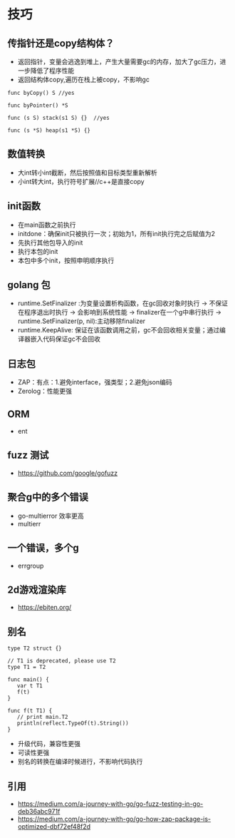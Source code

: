 # 技巧

## 传指针还是copy结构体？
- 返回指针，变量会逃逸到堆上，产生大量需要gc的内存，加大了gc压力，进一步降低了程序性能
- 返回结构体copy,遍历在栈上被copy，不影响gc
```
func byCopy() S //yes

func byPointer() *S 

func (s S) stack(s1 S) {}  //yes

func (s *S) heap(s1 *S) {}
```
## 数值转换
- 大int转小int截断，然后按照值和目标类型重新解析
- 小int转大int，执行符号扩展//c++是直接copy
## init函数
- 在main函数之前执行
- initdone：确保init只被执行一次；初始为1，所有init执行完之后赋值为2
- 先执行其他包导入的init
- 执行本包的init
- 本包中多个init，按照申明顺序执行
## golang 包
- runtime.SetFinalizer :为变量设置析构函数，在gc回收对象时执行
-> 不保证在程序退出时执行
-> 会影响到系统性能
-> finalizer在一个g中串行执行
-> runtime.SetFinalizer(p, nil):主动移除finalizer
- runtime.KeepAlive: 保证在该函数调用之前，gc不会回收相关变量；通过编译器嵌入代码保证gc不会回收

## 日志包 
- ZAP：有点：1.避免interface，强类型；2.避免json编码
- Zerolog：性能更强
## ORM
- ent
## fuzz 测试
- https://github.com/google/gofuzz
## 聚合g中的多个错误
-  go-multierror 效率更高
-  multierr
## 一个错误，多个g
- errgroup
## 2d游戏渲染库
- https://ebiten.org/
## 别名
```
type T2 struct {}

// T1 is deprecated, please use T2
type T1 = T2

func main() {
   var t T1
   f(t)
}

func f(t T1) {
   // print main.T2
   println(reflect.TypeOf(t).String())
}
```
- 升级代码，兼容性更强
- 可读性更强
- 别名的转换在编译时候进行，不影响代码执行

## 引用
- https://medium.com/a-journey-with-go/go-fuzz-testing-in-go-deb36abc971f
- https://medium.com/a-journey-with-go/go-how-zap-package-is-optimized-dbf72ef48f2d
